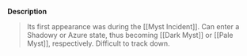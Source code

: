 **Description**
> Its first appearance was during the [[Myst Incident]]. Can enter a Shadowy or Azure state, thus becoming [[Dark Myst]] or [[Pale Myst]], respectively. Difficult to track down.